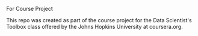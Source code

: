 For Course Project</p>
This repo was created as part of the course project for the Data Scientist's Toolbox class offered by the Johns Hopkins University at coursera.org.
